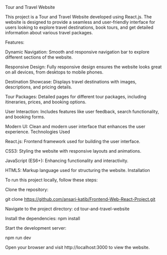 Tour and Travel Website

This project is a Tour and Travel Website developed using React.js. The website is designed to provide a seamless and user-friendly interface for users looking to explore travel destinations, book tours, and get detailed information about various travel packages.

Features:

Dynamic Navigation: Smooth and responsive navigation bar to explore different sections of the website.

Responsive Design: Fully responsive design ensures the website looks great on all devices, from desktops to mobile phones.

Destination Showcase: Displays travel destinations with images, descriptions, and pricing details.

Tour Packages: Detailed pages for different tour packages, including itineraries, prices, and booking options.

User Interaction: Includes features like user feedback, search functionality, and booking forms.

Modern UI: Clean and modern user interface that enhances the user experience.
Technologies Used

React.js: Frontend framework used for building the user interface.

CSS3: Styling the website with responsive layouts and animations.

JavaScript (ES6+): Enhancing functionality and interactivity.

HTML5: Markup language used for structuring the website.
Installation

To run this project locally, follow these steps:

Clone the repository:

git clone https://github.com/ansari-katib/Frontend-Web-React-Project.git

Navigate to the project directory:
cd tour-and-travel-website

Install the dependencies:
npm install

Start the development server:

npm run dev

Open your browser and visit http://localhost:3000 to view the website.